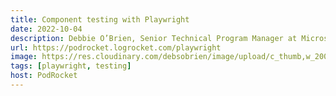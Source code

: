 ```yaml
---
title: Component testing with Playwright
date: 2022-10-04
description: Debbie O’Brien, Senior Technical Program Manager at Microsoft and advocate for Playwright, comes to talk about how Playwright provides end-to-end testing, component testing, and more!
url: https://podrocket.logrocket.com/playwright
image: https://res.cloudinary.com/debsobrien/image/upload/c_thumb,w_200,g_face/v1633724388/debbie.codes/podcasts/podrocket_bewdvu.jpg
tags: [playwright, testing]
host: PodRocket
---
```

